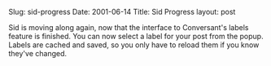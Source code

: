 Slug: sid-progress
Date: 2001-06-14
Title: Sid Progress
layout: post

Sid is moving along again, now that the interface to Conversant&#39;s labels feature is finished. You can now select a label for your post from the popup. Labels are cached and saved, so you only have to reload them if you know they&#39;ve changed.
